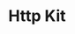 ---
title: Http Kit
description: Platform agnostic fetch kit for the Effect package
link: https://github.com/joshamaju/http-kit
tags:
- effect
- http
- request
---